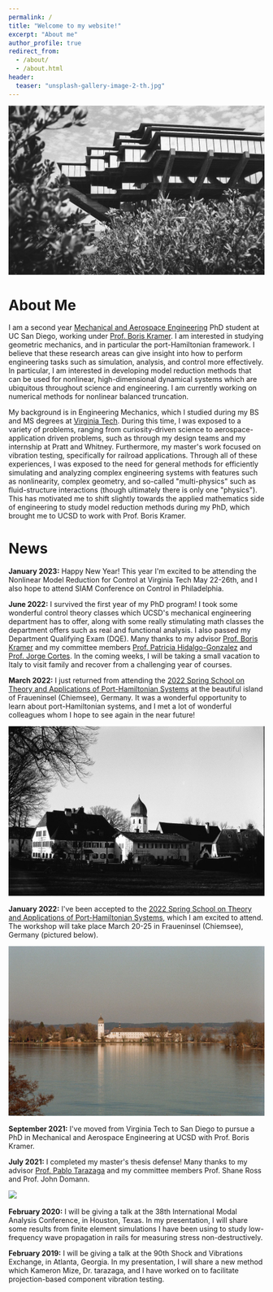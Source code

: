 ```yaml
---
permalink: /
title: "Welcome to my website!"
excerpt: "About me"
author_profile: true
redirect_from: 
  - /about/
  - /about.html
header:
  teaser: "unsplash-gallery-image-2-th.jpg"
---
```


![](/images/giesel.jpg)

About Me
======

I am a second year [Mechanical and Aerospace Engineering](https://mae.ucsd.edu/) PhD student at UC San Diego, working under [Prof. Boris Kramer](http://kramer.ucsd.edu/index.html). 
I am interested in studying geometric mechanics, and in particular the port-Hamiltonian framework. 
I believe that these research areas can give insight into how to perform engineering tasks such as simulation, analysis, and control more effectively. 
In particular, I am interested in developing model reduction methods that can be used for nonlinear, high-dimensional dynamical systems which are ubiquitous throughout science and engineering.
I am currently working on numerical methods for nonlinear balanced truncation. 

My background is in Engineering Mechanics, which I studied during my BS and MS degrees at [Virginia Tech](https://beam.vt.edu/graduate/mechanics.html). 
During this time, I was exposed to a variety of problems, ranging from curiosity-driven science to aerospace-application driven problems, such as through my design teams and my internship at Pratt and Whitney. 
Furthermore, my master's work focused on vibration testing, specifically for railroad applications. 
Through all of these experiences, I was exposed to the need for general methods for efficiently simulating and analyzing complex engineering systems with features such as nonlinearity, complex geometry, and so-called "multi-physics" such as fluid-structure interactions (though ultimately there is only one "physics"). 
This has motivated me to shift slightly towards the applied mathematics side of engineering to study model reduction methods during my PhD, which brought me to UCSD to work with Prof. Boris Kramer.


News
======
**January 2023:** Happy New Year! This year I'm excited to be attending the Nonlinear Model Reduction for Control at Virginia Tech May 22-26th, and I also hope to attend SIAM Conference on Control in Philadelphia. 


**June 2022:** I survived the first year of my PhD program! I took some wonderful control theory classes which UCSD's mechanical engineering department has to offer, along with some really stimulating math classes the department offers such as real and functional analysis. I also passed my Department Qualifying Exam (DQE). Many thanks to my advisor [Prof. Boris Kramer](http://kramer.ucsd.edu/) and my committee members [Prof. Patricia Hidalgo-Gonzalez](https://patyhidalgo.github.io/) and [Prof. Jorge Cortes](http://terrano.ucsd.edu/jorge/). In the coming weeks, I will be taking a small vacation to Italy to visit family and recover from a challenging year of courses.

**March 2022:** I just returned from attending the [2022 Spring School on Theory and Applications of Port-Hamiltonian Systems](https://www.epc.ed.tum.de/rt/phs2022/) at the beautiful island of Fraueninsel (Chiemsee), Germany. It was a wonderful opportunity to learn about port-Hamiltonian systems, and I met a lot of wonderful colleagues whom I hope to see again in the near future! 

![](/images/abbey.jpg)

**January 2022:** I've been accepted to the [2022 Spring School on Theory and Applications of Port-Hamiltonian Systems](https://www.epc.ed.tum.de/rt/phs2022/), which I am excited to attend. The workshop will take place March 20-25 in Fraueninsel (Chiemsee), Germany (pictured below).

![](/images/fraueninsel.jpg)

**September 2021:** I've moved from Virginia Tech to San Diego to pursue a PhD in Mechanical and Aerospace Engineering at UCSD with Prof. Boris Kramer. 

**July 2021:** I completed my master's thesis defense! Many thanks to my advisor [Prof. Pablo Tarazaga](https://engineering.tamu.edu/mechanical/profiles/tarazaga-pablo.html) and my committee members Prof. Shane Ross and Prof. John Domann.

![](/images/burruss.jpg)

**February 2020:** I will be giving a talk at the 38th International Modal Analysis Conference, in Houston, Texas. In my presentation, I will share some results from finite element simulations I have been using to study low-frequency wave propagation in rails for measuring stress non-destructively.

**February 2019:** I will be giving a talk at the 90th Shock and Vibrations Exchange, in Atlanta, Georgia. In my presentation, I will share a new method which Kameron Mize, Dr. tarazaga, and I have worked on to facilitate projection-based component vibration testing.

